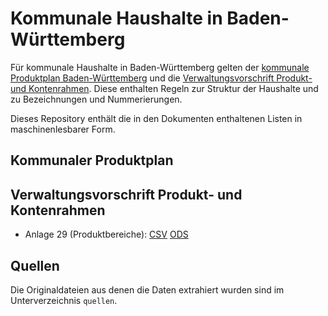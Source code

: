 # Kommunale Haushalte in Baden-Württemberg

Für kommunale Haushalte in Baden-Württemberg gelten der [kommunale Produktplan Baden-Württemberg][produktplan] und die [Verwaltungsvorschrift Produkt- und Kontenrahmen][vwv]. Diese enthalten Regeln zur Struktur der Haushalte und zu Bezeichnungen und Nummerierungen.

Dieses Repository enthält die in den Dokumenten enthaltenen Listen in maschinenlesbarer Form.

## Kommunaler Produktplan

## Verwaltungsvorschrift Produkt- und Kontenrahmen

* Anlage 29 (Produktbereiche): [CSV](vwv-anlage_29-produktbereiche.csv) [ODS](vwv-anlage_29-produktbereiche.ods)

## Quellen

Die Originaldateien aus denen die Daten extrahiert wurden sind im Unterverzeichnis `quellen`.


[produktplan]: sources/Kommunaler_Produktplan_Stand_14.06.2016.pdf
[vwv]: sources/VwV_Produkt-_und_Kontenrahmen_komplett_29062016.pdf


